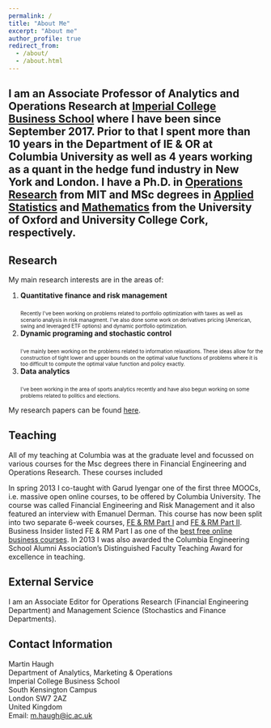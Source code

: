 ```yaml
---
permalink: /
title: "About Me"
excerpt: "About me"
author_profile: true
redirect_from: 
  - /about/
  - /about.html
---
```


I am an Associate Professor of Analytics and Operations Research at [Imperial College Business School](https://www.imperial.ac.uk/business-school/) where I have been since September 2017. Prior to that I spent more than 10 years in the Department of IE & OR at Columbia University as well as 4 years working as a quant  in the hedge fund industry in New York and London. I have a Ph.D. in [Operations Research](http://orc.mit.edu/) from MIT and MSc degrees in [Applied Statistics](https://www.stats.ox.ac.uk/) and [Mathematics](https://www.ucc.ie/en/matsci/) from the University of Oxford and University College Cork, respectively.
---

## Research
My main research interests are in the areas of:
1. **Quantitative finance and risk management**  <br/>     
    <font size = "-2"> Recently I've been working on problems related to portfolio optimization with taxes as well as scenario analysis in risk managment. I've also done some work on derivatives pricing (American, swing and leveraged ETF options) and dynamic portfolio optimization.  </font>  
2. **Dynamic programing and stochastic control**  <br/>    
    <font size = "-2"> I've mainly been working on the problems related to information relaxations. These ideas allow for the construction of tight lower and upper bounds on the optimal value functions of problems where it is too difficult to compute the optimal value function and policy exactly. </font>
3. **Data analytics** <br/>   
   <font size = "-2"> I've been working in the area of sports analytics recently and have also begun working on some problems related to politics and elections. </font>

My research papers can be found [here](/publications).
## Teaching
All of my teaching at Columbia was at the graduate level and focussed on various courses for the Msc degrees there in Financial Engineering and Operations Research. These courses included 

In spring 2013 I co-taught with Garud Iyengar one of the first three MOOCs, i.e. massive open online courses, to be offered by Columbia University. The course was called Financial Engineering and Risk Management and it also featured an interview with Emanuel Derman. This course has now been split into two separate 6-week courses, [FE & RM Part I](https://www.coursera.org/course/fe1) and [FE & RM Part II](https://www.coursera.org/course/fe2). Business Insider listed FE & RM Part I as one of the [best free online business courses](http://www.businessinsider.com/best-free-online-business-courses-2013-10?op=1). In 2013 I was also awarded the Columbia Engineering School Alumni Association’s Distinguished Faculty Teaching Award for excellence in teaching.

## External Service
I am an Associate Editor for Operations Research (Financial Engineering Department) and Management Science (Stochastics and Finance Departments).

## Contact Information
Martin Haugh  
Department of Analytics, Marketing & Operations  
Imperial College Business School  
South Kensington Campus   
London SW7 2AZ  
United Kingdom          
Email: m.haugh@ic.ac.uk   
